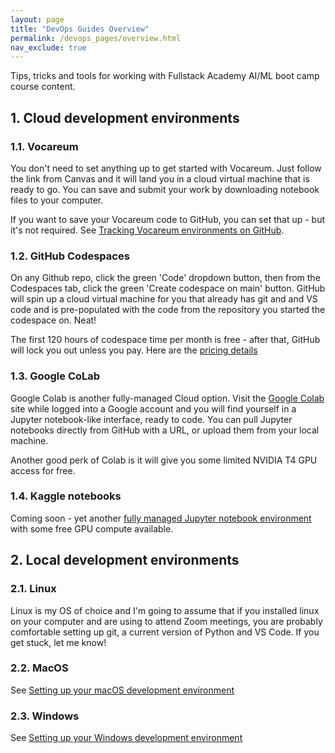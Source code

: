 ```yaml
---
layout: page
title: "DevOps Guides Overview"
permalink: /devops_pages/overview.html
nav_exclude: true
---
```


Tips, tricks and tools for working with Fullstack Academy AI/ML boot camp course content.

## 1. Cloud development environments

### 1.1. Vocareum

You don't need to set anything up to get started with Vocareum. Just follow the link from Canvas and it will land you in a cloud virtual machine that is ready to go. You can save and submit your work by downloading notebook files to your computer.

If you want to save your Vocareum code to GitHub, you can set that up - but it's not required. See [Tracking Vocareum environments on GitHub](https://gperdrizet.github.io/FSA_devops/devops_pages/vocareum.html).

### 1.2. GitHub Codespaces

On any Github repo, click the green 'Code' dropdown button, then from the Codespaces tab, click the green 'Create codespace on main' button. GitHub will spin up a cloud virtual machine for you that already has git and and VS code and is pre-populated with the code from the repository you started the codespace on. Neat!

The first 120 hours of codespace time per month is free - after that, GitHub will lock you out unless you pay. Here are the [pricing details](https://docs.github.com/en/billing/concepts/product-billing/github-codespaces)

### 1.3. Google CoLab

Google Colab is another fully-managed Cloud option. Visit the [Google Colab](https://colab.research.google.com/) site while logged into a Google account and you will find yourself in a Jupyter notebook-like interface, ready to code. You can pull Jupyter notebooks directly from GitHub with a URL, or upload them from your local machine.

Another good perk of Colab is it will give you some limited NVIDIA T4 GPU access for free.

### 1.4. Kaggle notebooks

Coming soon - yet another [fully managed Jupyter notebook environment](https://www.kaggle.com/code) with some free GPU compute available.

## 2. Local development environments

### 2.1. Linux

Linux is my OS of choice and I'm going to assume that if you installed linux on your computer and are using to attend Zoom meetings, you are probably comfortable setting up git, a current version of Python and VS Code. If you get stuck, let me know!

### 2.2. MacOS

See [Setting up your macOS development environment](https://gperdrizet.github.io/FSA_devops/devops_pages/macos.html)

### 2.3. Windows

See [Setting up your Windows development environment](https://gperdrizet.github.io/FSA_devops/devops_pages/windows.html)